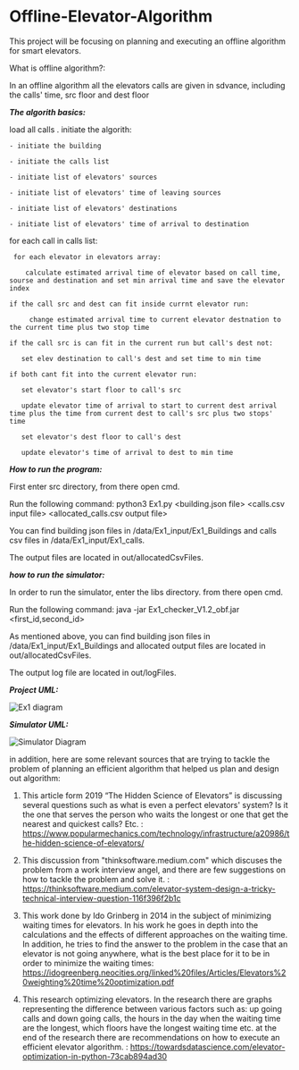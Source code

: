 # Offline-Elevator-Algorithm
This project will be focusing on planning and executing an offline algorithm for smart elevators.

What is offline algorithm?:

In an offline algorithm all the elevators calls are given in sdvance, including the calls' time, src floor and dest floor

***The algorith basics:***

load all calls
.
initiate the algorith:

    - initiate the building
    
    - initiate the calls list
    
    - initiate list of elevators' sources
    
    - initiate list of elevators' time of leaving sources
    
    - initiate list of elevators' destinations
    
    - initiate list of elevators' time of arrival to destination
    
for each call in calls list:

     for each elevator in elevators array:
     
        calculate estimated arrival time of elevator based on call time, sourse and destination and set min arrival time and save the elevator index
        
    if the call src and dest can fit inside currnt elevator run:
    
         change estimated arrival time to current elevator destnation to the current time plus two stop time
         
    if the call src is can fit in the current run but call's dest not:
    
       set elev destination to call's dest and set time to min time
       
    if both cant fit into the current elevator run:
    
       set elevator's start floor to call's src
       
       update elevator time of arrival to start to current dest arrival time plus the time from current dest to call's src plus two stops' time
       
       set elevator's dest floor to call's dest
       
       update elevator's time of arrival to dest to min time
       
       
   
***How to run the program:***

First enter src directory, from there open cmd.

Run the following command: python3 Ex1.py <building.json file> <calls.csv input file> <allocated_calls.csv output file>
    
You can find building json files in /data/Ex1_input/Ex1_Buildings and calls csv files in /data/Ex1_input/Ex1_calls.

The output files are located in out/allocatedCsvFiles.



***how to run the simulator:***

In order to run the simulator, enter the libs directory. from there open cmd.

Run the following command: java -jar Ex1_checker_V1.2_obf.jar <first_id,second_id> <bulding json file> <aloocated calls csv file> <output log file>
    
As mentioned above, you can find building json files in /data/Ex1_input/Ex1_Buildings and allocated output files are located in out/allocatedCsvFiles.
    
The output log file are located in out/logFiles.
    
***Project UML:***
    
![Ex1 diagram](https://user-images.githubusercontent.com/78217803/142415412-2fec2a31-1dd5-430c-b513-e159d6860003.jpeg)
    
    
***Simulator UML:***

![Simulator Diagram](https://user-images.githubusercontent.com/78217803/142417206-02e5500e-f018-44b1-bb5d-51712a25933e.jpeg)

    
    

in addition, here are some relevant sources that are trying to tackle the problem of planning an efficient algorithm that helped us plan and design out algorithm:

   1. This article form 2019 “The Hidden Science of Elevators” is discussing several questions such as what is even a perfect elevators' system? Is it the one that serves the person who waits the longest or one that get the nearest and quickest calls? Etc. :
https://www.popularmechanics.com/technology/infrastructure/a20986/the-hidden-science-of-elevators/


   2. This discussion from "thinksoftware.medium.com" which discuses the problem from a work interview angel, and there are few suggestions on how to tackle the problem and solve it. :
https://thinksoftware.medium.com/elevator-system-design-a-tricky-technical-interview-question-116f396f2b1c


   3. This work done by Ido Grinberg in 2014 in the subject of minimizing waiting times for elevators. In his work he goes in depth into the calculations and the effects of different approaches on the waiting time. In addition, he tries to find the answer to the problem in the case that an elevator is not going anywhere, what is the best place for it to be in order to minimize the waiting times:
https://idogreenberg.neocities.org/linked%20files/Articles/Elevators%20weighting%20time%20optimization.pdf


   4. This research optimizing elevators. In the research there are graphs representing the difference between various factors such as: up going calls and down going calls, the hours in the day when the waiting time are the longest, which floors have the longest waiting time etc. at the end of the research there are recommendations on how to execute an efficient elevator algorithm. :
https://towardsdatascience.com/elevator-optimization-in-python-73cab894ad30
